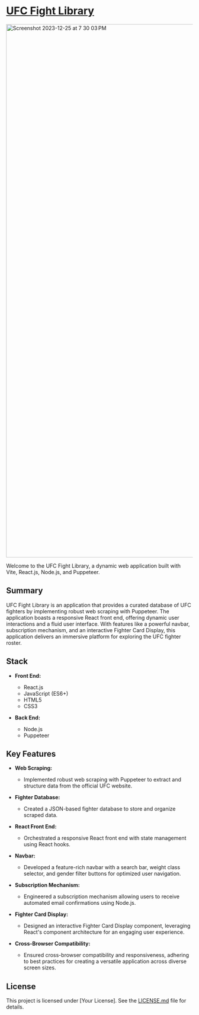 # [UFC Fight Library](#)
<img width="1440" alt="Screenshot 2023-12-25 at 7 30 03 PM" src="https://github.com/Lopez4163/ufcApp/assets/64043616/e648ff35-2596-45c7-a48f-47c98e97f8e5">

      
Welcome to the UFC Fight Library, a dynamic web application built with Vite, React.js, Node.js, and Puppeteer.

## Summary

UFC Fight Library is an application that provides a curated database of UFC fighters by implementing robust web scraping with Puppeteer. The application boasts a responsive React front end, offering dynamic user interactions and a fluid user interface. With features like a powerful navbar, subscription mechanism, and an interactive Fighter Card Display, this application delivers an immersive platform for exploring the UFC fighter roster.

## Stack

- **Front End:**
  - React.js
  - JavaScript (ES6+)
  - HTML5
  - CSS3

- **Back End:**
  - Node.js
  - Puppeteer

## Key Features

- **Web Scraping:**
  - Implemented robust web scraping with Puppeteer to extract and structure data from the official UFC website.

- **Fighter Database:**
  - Created a JSON-based fighter database to store and organize scraped data.

- **React Front End:**
  - Orchestrated a responsive React front end with state management using React hooks.

- **Navbar:**
  - Developed a feature-rich navbar with a search bar, weight class selector, and gender filter buttons for optimized user navigation.

- **Subscription Mechanism:**
  - Engineered a subscription mechanism allowing users to receive automated email confirmations using Node.js.

- **Fighter Card Display:**
  - Designed an interactive Fighter Card Display component, leveraging React's component architecture for an engaging user experience.

- **Cross-Browser Compatibility:**
  - Ensured cross-browser compatibility and responsiveness, adhering to best practices for creating a versatile application across diverse screen sizes.

## License

This project is licensed under [Your License]. See the [LICENSE.md](LICENSE.md) file for details.
